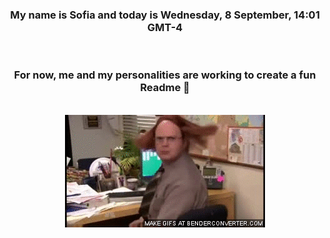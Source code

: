 


<div align="center">
<h3 >My name is Sofia and today is Wednesday, 8 September, 14:01 GMT-4</h3><br>
<h3 >For now, me and my personalities are working to create a fun Readme 👋
</h3><br>
<img src='img/dwight.gif' alt='working...'/>
</div>
